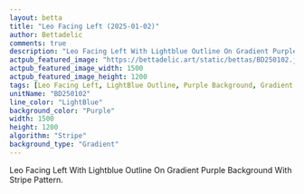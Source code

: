 ```yaml
---
layout: betta
title: "Leo Facing Left (2025-01-02)"
author: Bettadelic
comments: true
description: "Leo Facing Left With Lightblue Outline On Gradient Purple Background With Stripe Pattern."
actpub_featured_image: "https://bettadelic.art/static/bettas/BD250102.jpg"
actpub_featured_image_width: 1500
actpub_featured_image_height: 1200
tags: [Leo Facing Left, LightBlue Outline, Purple Background, Gradient Background Pattern, Stripe Pattern, January 2025]
unitName: "BD250102"
line_color: "LightBlue"
background_color: "Purple"
width: 1500
height: 1200
algorithm: "Stripe"
background_type: "Gradient"
---
```


Leo Facing Left With Lightblue Outline On Gradient Purple Background With Stripe Pattern.
